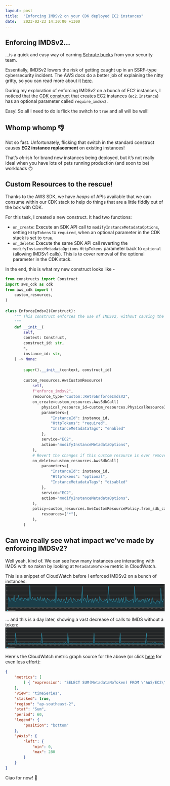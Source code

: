 ```yaml
---
layout: post
title:  "Enforcing IMDSv2 on your CDK deployed EC2 instances"
date:   2023-02-23 14:30:00 +1300
---
```


## Enforcing IMDSv2… 

…is a quick and easy way of earning [Schrute bucks](https://youtu.be/vPeRElll3Hw) from your security team.

Essentially, IMDSv2 lowers the risk of getting caught up in an SSRF-type cybersecurity incident. 
The AWS docs do a better job of explaining the nitty gritty, so you can read more about it [here](https://docs.aws.amazon.com/AWSEC2/latest/UserGuide/configuring-instance-metadata-service.html). 

During my exploration of enforcing IMDSv2 on a bunch of EC2 instances, I noticed that the [CDK construct](https://docs.aws.amazon.com/cdk/api/v2/python/aws_cdk.aws_ec2/Instance.html) that creates EC2 instances (`ec2.Instance`) has an optional parameter called `require_imdsv2`. 

Easy! So all I need to do is flick the switch to `true` and all will be well! 


## Whomp whomp 👎️

Not so fast. Unfortunately, flicking that switch in the standard construct causes __EC2 instance replacement__ on existing instances!

That’s _ok_-ish for brand new instances being deployed, but it’s not really ideal when you have lots of pets running production (and soon to be) workloads 🙃


## Custom Resources to the rescue! 

Thanks to the AWS SDK, we have _heaps_ of APIs available that we can consume within our CDK stack to help do things that are a little fiddly out of the box with CDK. 

For this task, I created a new construct. It had two functions: 

- `on_create`: Execute an SDK API call to `modifyInstanceMetadataOptions`, setting `HttpTokens` to `required`, when an optional parameter in the CDK stack is set to `true`.
- `on_delete`: Execute the same SDK API call reverting the `modifyInstanceMetadataOptions` `HttpTokens` parameter back to `optional` (allowing IMDSv1 calls). This is to cover removal of the optional parameter in the CDK stack. 

In the end, this is what my new construct looks like - 

``` python
from constructs import Construct
import aws_cdk as cdk
from aws_cdk import (
    custom_resources,
)

class EnforceImdsv2(Construct):
    """ This construct enforces the use of IMDSv2, without causing the EC2 instance to be replaced on update.
    """
    def __init__(
        self,
        context: Construct,
        construct_id: str,
        *,
        instance_id: str,
    ) -> None:

        super().__init__(context, construct_id)

        custom_resources.AwsCustomResource(
            self,
            f"enforce_imdsv2",
            resource_type="Custom::RetroEnforceImdsV2",
            on_create=custom_resources.AwsSdkCall(
                physical_resource_id=custom_resources.PhysicalResourceId.of("{instance_id}_retro_enforce_imdsv2"),
                parameters={ 
                    "InstanceId": instance_id,
                    "HttpTokens": "required",
                    "InstanceMetadataTags": "enabled"
                },
                service="EC2",
                action="modifyInstanceMetadataOptions",
            ),
            # Revert the changes if this custom resource is ever removed
            on_delete=custom_resources.AwsSdkCall(
                parameters={ 
                    "InstanceId": instance_id,
                    "HttpTokens": "optional",
                    "InstanceMetadataTags": "disabled"
                },
                service="EC2",
                action="modifyInstanceMetadataOptions",
            ),
            policy=custom_resources.AwsCustomResourcePolicy.from_sdk_calls(
                resources=["*"],
            ),
        )
```

## Can we really see what impact we've made by enforcing IMDSv2? 

Well yeah, kind of. We can see how many instances are interacting with IMDS with _no token_ by looking at `MetadataNoToken` metric in CloudWatch. 

This is a snippet of CloudWatch before I enforced IMDSv2 on a bunch of instances: 
![img1](/assets/2023-02-23-metadata-no-token-before.png)

... and this is a day later, showing a vast decrease of calls to IMDS without a token:
![img1](/assets/2023-02-23-metadata-no-token-after.png)

Here's the CloudWatch metric graph source for the above (or click [here](https://ap-southeast-2.console.aws.amazon.com/cloudwatch/home?region=ap-southeast-2#metricsV2:graph=~(metrics~(~(~(expression~'SELECT*20SUM*28MetadataNoToken*29*20FROM*20*22AWS*2fEC2*22~label~'MetadataNoToken~id~'q1~period~60~stat~'Sum)))~view~'timeSeries~stacked~true~region~'ap-southeast-2~stat~'Sum~period~60~start~'-PT3H~end~'P0D~legend~(position~'bottom)~yAxis~(left~(min~0~max~280)));query=~'*7bAWS*2fEC2*2cInstanceId*7d*20metadata) for even less effort): 
``` json
{
    "metrics": [
        [ { "expression": "SELECT SUM(MetadataNoToken) FROM \"AWS/EC2\"", "label": "MetadataNoToken", "id": "q1", "period": 60, "stat": "Sum" } ]
    ],
    "view": "timeSeries",
    "stacked": true,
    "region": "ap-southeast-2",
    "stat": "Sum",
    "period": 60,
    "legend": {
        "position": "bottom"
    },
    "yAxis": {
        "left": {
            "min": 0,
            "max": 280
        }
    }
}
```


Ciao for now! 👋
